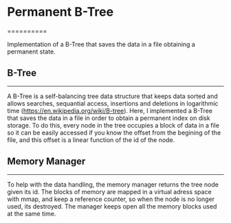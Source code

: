 # Permanent B-Tree
==========

Implementation of a B-Tree that saves the data in a file obtaining a permanent state.


## B-Tree

----------

A B-Tree is a self-balancing tree data structure that keeps data sorted and allows searches, sequantial access, insertions and deletions in logarithmic time (https://en.wikipedia.org/wiki/B-tree). Here, I implemented a B-Tree that saves the data in a file in order to obtain a permanent index on disk storage. To do this, every node in the tree occupies a block of data in a file so it can be easily accessed if you know the offset from the begining of the file, and this offset is a linear function of the id of the node.

## Memory Manager

---------

To help with the data handling, the memory manager returns the tree node given its id. The blocks of memory are mapped in a virtual adress space with mmap, and keep a reference counter, so when the node is no longer used, its destroyed. The manager keeps open all the memory blocks used at the same time. 